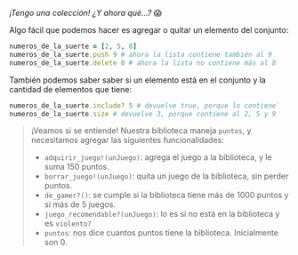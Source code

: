 _¡Tengo una colección! ¿Y ahora qué...?_ :scream:

Algo fácil que podemos hacer es agregar o quitar un elemento del conjunto:

```ruby
numeros_de_la_suerte = [2, 5, 8]
numeros_de_la_suerte.push 9 # ahora la lista contiene también al 9
numeros_de_la_suerte.delete 8 # ahora la lista no contiene más al 8
```
También podemos saber saber si un elemento está en el conjunto y la cantidad de elementos que tiene: 

```ruby
numeros_de_la_suerte.include? 5 # devuelve true, porque lo contiene`
numeros_de_la_suerte.size # devuelve 3, porque contiene al 2, 5 y 9
```

> ¡Veamos si se entiende! Nuestra biblioteca maneja `puntos`, y necesitamos agregar las siguientes funcionalidades:
> 
> * `adquirir_juego!(unJuego)`: agrega el juego a la biblioteca, y le suma 150 puntos.
> * `borrar_juego!(unJuego)`: quita un juego de la biblioteca, sin perder puntos.
> * `de_gamer?()`: se cumple si la biblioteca tiene más de 1000 puntos y si más de 5 juegos.
> * `juego_recomendable?(unJuego)`: lo es si no está en la biblioteca y es `violento?`
> * `puntos`: nos dice cuantos puntos tiene la biblioteca. Inicialmente son 0. 
